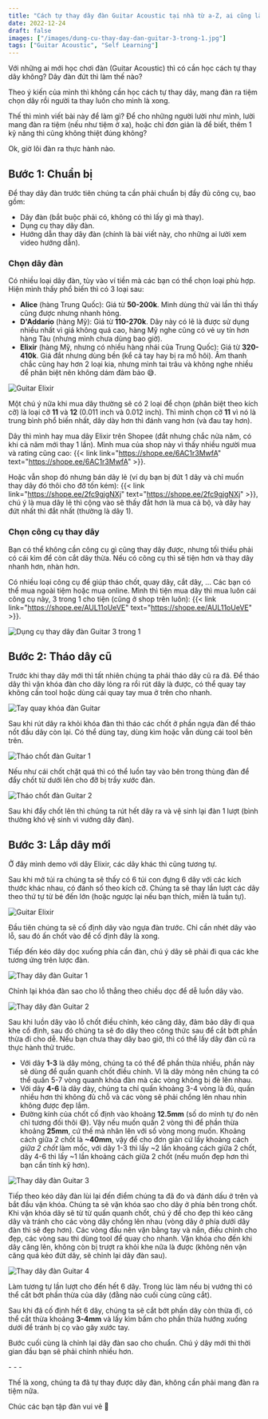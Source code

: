 ```yaml
---
title: "Cách tự thay dây đàn Guitar Acoustic tại nhà từ a-Z, ai cũng làm được"
date: 2022-12-24
draft: false
images: ["/images/dung-cu-thay-day-dan-guitar-3-trong-1.jpg"]
tags: ["Guitar Acoustic", "Self Learning"]
---
```


Với những ai mới học chơi đàn (Guitar Acoustic) thì có cần học cách tự thay dây không? Dây đàn đứt thì làm thế nào?

Theo ý kiến của mình thì không cần học cách tự thay dây, mang đàn ra tiệm chọn dây rồi người ta thay luôn cho mình là xong.

Thế thì mình viết bài này để làm gì? Để cho những người lười như mình, lười mang đàn ra tiệm (nếu như tiệm ở xa), hoặc chỉ đơn giản là để biết, thêm 1 kỹ năng thì cũng không thiệt đúng không?

Ok, giờ lôi đàn ra thực hành nào.

## Bước 1: Chuẩn bị

Để thay dây đàn trước tiên chúng ta cần phải chuẩn bị đầy đủ công cụ, bao gồm:

- Dây đàn (bắt buộc phải có, không có thì lấy gì mà thay).
- Dụng cụ thay dây đàn.
- Hướng dẫn thay dây đàn (chính là bài viết này, cho những ai lười xem video hướng dẫn).

### Chọn dây đàn

Có nhiều loại dây đàn, tùy vào ví tiền mà các bạn có thể chọn loại phù hợp. Hiện mình thấy phổ biến thì có 3 loại sau:

- **Alice** (hàng Trung Quốc): Giá từ **50-200k**. Mình dùng thử vài lần thì thấy cũng được nhưng nhanh hỏng.
- **D'Addario** (hàng Mỹ): Giá từ **110-270k**. Dây này có lẽ là được sử dụng nhiều nhất vì giá không quá cao, hàng Mỹ nghe cũng có vẻ uy tín hơn hàng Tàu (nhưng mình chưa dùng bao giờ).
- **Elixir** (hàng Mỹ, nhưng có nhiều hàng nhái của Trung Quốc): Giá từ **320-410k**. Giá đắt nhưng dùng bền (kể cả tay hay bị ra mồ hôi). Âm thanh chắc cũng hay hơn 2 loại kia, nhưng mình tai trâu và không nghe nhiều để phân biệt nên không dám đảm bảo 😅.

![Guitar Elixir](/images/guitar-elixir-1.jpg)

Một chú ý nữa khi mua dây thường sẽ có 2 loại để chọn (phân biệt theo kích cỡ) là loại cỡ **11** và **12** (0.011 inch và 0.012 inch). Thì mình chọn cỡ **11** vì nó là trung bình phổ biến nhất, dây dày hơn thì đánh vang hơn (và đau tay hơn).

Dây thì mình hay mua dây Elixir trên Shopee (đắt nhưng chắc nửa năm, có khi cả năm mới thay 1 lần). Mình mua của shop này vì thấy nhiều người mua và rating cũng cao: {{< link link="https://shope.ee/6AC1r3MwfA" text="https://shope.ee/6AC1r3MwfA" >}}.

Hoặc vẫn shop đó nhưng bán dây lẻ (ví dụ bạn bị đứt 1 dây và chỉ muốn thay dây đó thôi cho đỡ tốn kém): {{< link link="https://shope.ee/2fc9gjgNXj" text="https://shope.ee/2fc9gjgNXj" >}}, chú ý là mua dây lẻ thì cộng vào sẽ thấy đắt hơn là mua cả bộ, và dây hay đứt nhất thì đắt nhất (thường là dây 1).

### Chọn công cụ thay dây

Bạn có thể không cần công cụ gì cũng thay dây được, nhưng tối thiểu phải có cái kìm để còn cắt dây thừa. Nếu có công cụ thì sẽ tiện hơn và thay dây nhanh hơn, nhàn hơn.

Có nhiều loại công cụ để giúp tháo chốt, quay dây, cắt dây, ... Các bạn có thể mua ngoài tiệm hoặc mua online. Mình thì tiện mua dây thì mua luôn cái công cụ này, 3 trong 1 cho tiện (cũng ở shop trên luôn): {{< link link="https://shope.ee/AUL11oUeVE" text="https://shope.ee/AUL11oUeVE" >}}.

![Dụng cụ thay dây đàn Guitar 3 trong 1](/images/dung-cu-thay-day-dan-guitar-3-trong-1.jpg)

## Bước 2: Tháo dây cũ

Trước khi thay dây mới thì tất nhiên chúng ta phải tháo dây cũ ra đã. Để tháo dây thì vặn khóa đàn cho dây lỏng ra rồi rút dây là được, có thể quay tay không cần tool hoặc dùng cái quay tay mua ở trên cho nhanh.

![Tay quay khóa đàn Guitar](/images/tay-quay-khoa-dan-guitar.jpg)

Sau khi rút dây ra khỏi khóa đàn thì tháo các chốt ở phần ngựa đàn để tháo nốt đầu dây còn lại. Có thể dùng tay, dùng kìm hoặc vẫn dùng cái tool bên trên.

![Tháo chốt đàn Guitar 1](/images/thao-chot-dan-guitar-1.jpg)

Nếu như cái chốt chặt quá thì có thể luồn tay vào bên trong thùng đàn để đẩy chốt từ dưới lên cho đỡ bị trầy xước đàn.

![Tháo chốt đàn Guitar 2](/images/thao-chot-dan-guitar-2.jpg)

Sau khi đẩy chốt lên thì chúng ta rút hết dây ra và vệ sinh lại đàn 1 lượt (bình thường khó vệ sinh vì vướng dây đàn).

## Bước 3: Lắp dây mới

Ở đây mình demo với dây Elixir, các dây khác thì cũng tương tự.

Sau khi mở túi ra chúng ta sẽ thấy có 6 túi con đựng 6 dây với các kích thước khác nhau, có đánh số theo kích cỡ. Chúng ta sẽ thay lần lượt các dây theo thứ tự từ bé đến lớn (hoặc ngược lại nếu bạn thích, miễn là tuần tự).

![Guitar Elixir](/images/guitar-elixir-2.jpg)

Đầu tiên chúng ta sẽ cố định dây vào ngựa đàn trước. Chỉ cần nhét dây vào lỗ, sau đó ấn chốt vào để cố định đây là xong.

Tiếp đến kéo dây dọc xuống phía cần đàn, chú ý dây sẽ phải đi qua các khe tương ứng trên lược đàn.

![Thay dây đàn Guitar 1](/images/thay-day-dan-guitar-1.jpg)

Chỉnh lại khóa đàn sao cho lỗ thẳng theo chiều dọc để dễ luồn dây vào.

![Thay dây đàn Guitar 2](/images/thay-day-dan-guitar-2.jpg)

Sau khi luồn dây vào lỗ chốt điều chỉnh, kéo căng dây, đảm bảo dây đi qua khe cố định, sau đó chúng ta sẽ đo dây theo công thức sau để cắt bớt phần thừa đi cho dễ. Nếu bạn chưa thay dây bao giờ, thì có thể lấy dây đàn cũ ra thực hành thử trước.

- Với dây **1-3** là dây mỏng, chúng ta có thể để phần thừa nhiều, phần này sẽ dùng để quấn quanh chốt điều chỉnh. Vì là dây mỏng nên chúng ta có thể quấn 5-7 vòng quanh khóa đàn mà các vòng không bị đè lên nhau.
- Với dây **4-6** là dây dày, chúng ta chỉ quấn khoảng 3-4 vòng là đủ, quấn nhiều hơn thì không đủ chỗ và các vòng sẽ phải chồng lên nhau nhìn không được đẹp lắm.
- Đường kính của chốt cố định vào khoảng **12.5mm** (số do mình tự đo nên chỉ tương đối thôi 😅). Vậy nếu muốn quấn 2 vòng thì để phần thừa khoảng **25mm**, cứ thế mà nhân lên với số vòng mong muốn. Khoảng cách giữa 2 chốt là **~40mm**, vậy để cho đơn giản cứ lấy khoảng cách _giữa 2 chốt_ làm mốc, với dây 1-3 thì lấy ~2 lần khoảng cách giữa 2 chốt, dây 4-6 thì lấy ~1 lần khoảng cách giữa 2 chốt (nếu muốn đẹp hơn thì bạn cần tính kỹ hơn).

![Thay dây đàn Guitar 3](/images/thay-day-dan-guitar-3.jpg)

Tiếp theo kéo dây đàn lùi lại đến điểm chúng ta đã đo và đánh dấu ở trên và bắt đầu vặn khóa. Chúng ta sẽ vặn khóa sao cho dây ở phía bên trong chốt. Khi vặn khóa dây sẽ từ từ quấn quanh chốt, chú ý để cho đẹp thì kéo căng dây và tránh cho các vòng dây chồng lên nhau (vòng dây ở phía dưới dây đàn thì sẽ đẹp hơn). Các vòng đầu nên vặn bằng tay và nắn, điều chỉnh cho đẹp, các vòng sau thì dùng tool để quay cho nhanh.
Vặn khóa cho đến khi dây căng lên, không còn bị trượt ra khỏi khe nữa là được (không nên vặn căng quá kẻo đứt dây, sẽ chỉnh lại dây đàn sau).

![Thay dây đàn Guitar 4](/images/thay-day-dan-guitar-4.jpg)

Làm tương tự lần lượt cho đến hết 6 dây. Trong lúc làm nếu bị vướng thì có thể cắt bớt phần thừa của dây (đằng nào cuối cùng cũng cắt).

Sau khi đã cố định hết 6 dây, chúng ta sẽ cắt bớt phần dây còn thừa đi, có thể cắt thừa khoảng **3-4mm** và lấy kìm bấm cho phần thừa hướng xuống dưới để tránh bị cọ vào gây xước tay.

Bước cuối cùng là chỉnh lại dây đàn sao cho chuẩn. Chú ý dây mới thì thời gian đầu bạn sẽ phải chỉnh nhiều hơn.

-&nbsp;-&nbsp;-

Thế là xong, chúng ta đã tự thay được dây đàn, không cần phải mang đàn ra tiệm nữa.

Chúc các bạn tập đàn vui vẻ 🎸
